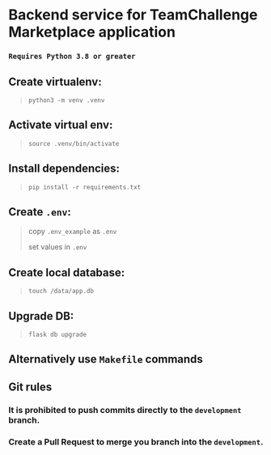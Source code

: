 # Backend service for TeamChallenge Marketplace application

### `Requires Python 3.8 or greater`

## Create virtualenv:
> `python3 -m venv .venv`

## Activate virtual env:
> `source .venv/bin/activate`

## Install dependencies:
> `pip install -r requirements.txt`

## Create `.env`:
> copy `.env_example` as `.env`
>
> set values in `.env`

## Create local database:
> `touch /data/app.db`

## Upgrade DB:
> `flask db upgrade`

## Alternatively use `Makefile` commands

## Git rules
### It is prohibited to push commits directly to the `development` branch.
### Create a Pull Request to merge you branch into the `development`. 
